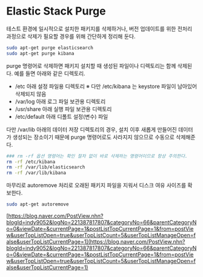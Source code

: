 # Elastic Stack Purge
테스트 환경에 일시적으로 설치한 패키지를 삭제하거나, 버전 업데이트를 위한 전처리 과정으로 삭제가 필요할 경우를 위해 간단하게 정리해 둔다.

```bash
sudo apt-get purge elasticsearch
sudo apt-get purge kibana
```

purge 명령어로 삭제하면 패키지 설치할 때 생성된 파일이나 디렉토리는 함께 삭제된다. 예를 들면 아래와 같은 디렉토리.

- /etc 아래 설정 파일용 디렉토리 ※ 다만 /etc/kibana 는 keystore 파일이 남아있어 삭제되지 않음
- /var/log 아래 로그 파일 보관용 디렉토리
- /usr/share 아래 실행 파일 보관용 디렉토리
- /etc/default 아래 디폴트 설정(변수) 파일

다만 /var/lib 아래의 데이터 저장 디렉토리의 경우, 설치 이후 새롭게 만들어진 데이터가 생성되는 장소이기 때문에 purge 명령어로도 사라지지 않으므로 수동으로 삭제해준다.

```bash
### rm -rf 옵션 명령어는 확인 절차 없이 바로 삭제하는 명령어이므로 항상 주의한다.
rm -rf /etc/kibana
rm -rf /var/lib/elasticsearch
rm -rf /var/lib/kibana
```

마무리로 autoremove 처리로 오래된 패키지 파일을 지워서 디스크 여유 사이즈를 확보한다.
```bash
sudo apt-get autoremove
```

[https://blog.naver.com/PostView.nhn?blogId=indy9052&logNo=221387817807&categoryNo=66&parentCategoryNo=0&viewDate=&currentPage=1&postListTopCurrentPage=1&from=postView&userTopListOpen=true&userTopListCount=5&userTopListManageOpen=false&userTopListCurrentPage=1](https://blog.naver.com/PostView.nhn?blogId=indy9052&logNo=221387817807&categoryNo=66&parentCategoryNo=0&viewDate=&currentPage=1&postListTopCurrentPage=1&from=postView&userTopListOpen=true&userTopListCount=5&userTopListManageOpen=false&userTopListCurrentPage=1)
